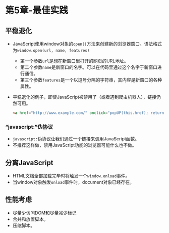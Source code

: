 # 第5章-最佳实践

## 平稳退化

- JavaScript使用window对象的`open()`方法来创建新的浏览器窗口。语法格式为`window.open(url, name, features)`

  - 第一个参数`url`是想在新窗口里打开的网页的URL地址。
  - 第二个参数`name`是新窗口的名字。可以在代码里通过这个名字于新窗口进行通信。
  - 第三个参数`features`是一个以逗号分隔的字符串，其内容是新窗口的各种属性。

- 平稳退化的例子，即使JavaScript被禁用了（或者遇到爬虫机器人），链接仍然可用。

  ```html
  <a href="http://www.example.com/" onclick="popUP(this.href); return false;">Example</a>
  ```

  

### “javascript:”伪协议

- `javascript:`伪协议让我们通过一个链接来调用JavaScript函数。
- 不推荐这样做，禁用JavaScript功能的浏览器可能什么也不做。

## 分离JavaScript

- HTML文档全部加载完毕时将触发一个`window.onload`事件。
- 当window对象触发`onload`事件时，document对象已经存在。

## 性能考虑

- 尽量少访问DOM和尽量减少标记
- 合并和放置脚本。
- 压缩脚本。